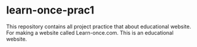 # learn-once-prac1
This repository contains all project practice that about educational website. For making a website called Learn-once.com. This is an educational website.
